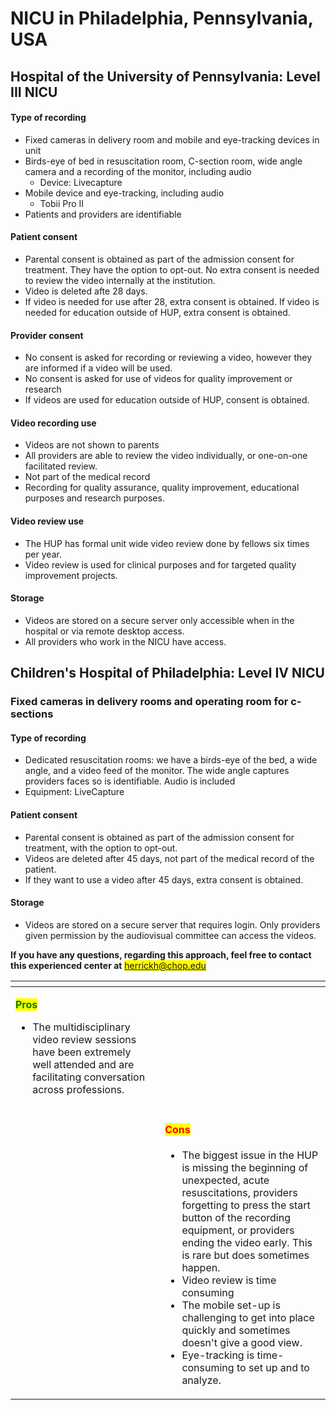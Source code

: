 # NICU in Philadelphia, Pennsylvania, USA

## Hospital of the University of Pennsylvania: Level III NICU

#### Type of recording

* Fixed cameras in delivery room and mobile and eye-tracking devices in unit
* Birds-eye of bed in resuscitation room, C-section room, wide angle camera and a recording of the monitor, including audio
  * Device: Livecapture
* Mobile device and eye-tracking, including audio
  * Tobii Pro II
* Patients and providers are identifiable

#### &#x20;Patient consent

* Parental consent is obtained as part of the admission consent for treatment. They have the option to opt-out. No extra consent is needed to review the video internally at the institution.
* Video is deleted afte 28 days.
* If video is needed for use after 28, extra consent is obtained. If video is needed for education outside of HUP, extra consent is obtained.&#x20;

#### Provider consent

* No consent is asked for recording or reviewing a video, however they are informed if a video will be used.&#x20;
* No consent is asked for use of videos for quality improvement or research
* If videos are used for education outside of HUP, consent is obtained.&#x20;

#### Video recording use

* Videos are not shown to parents
* All providers are able to review the video individually, or one-on-one facilitated review.&#x20;
* Not part of the medical record
* Recording for quality assurance, quality improvement, educational purposes and research purposes.&#x20;

#### Video review use

* The HUP has formal unit wide video review done by fellows six times per year.&#x20;
* Video review is used for clinical purposes and for targeted quality improvement projects.&#x20;

#### Storage

* Videos are stored on a secure server only accessible when in the hospital or via remote desktop access.
* All providers who work in the NICU have access.&#x20;

## Children's Hospital of Philadelphia: Level IV NICU

### Fixed cameras in delivery rooms and operating room for c-sections

#### Type of recording

* Dedicated resuscitation rooms: we have a birds-eye of the bed, a wide angle, and a video feed of the monitor. The wide angle captures providers faces so is identifiable. Audio is included
* Equipment: LiveCapture

#### Patient consent

* Parental consent is obtained as part of the admission consent for treatment, with the option to opt-out.&#x20;
* Videos are deleted after 45 days, not part of the medical record of the patient.&#x20;
* If they want to use a video after 45 days, extra consent is obtained.&#x20;

#### Storage

* Videos are stored on a secure server that requires login. Only providers given permission by the audiovisual committee can access the videos.&#x20;

**If you have any questions, regarding this approach, feel free to contact this experienced center at** <mark style="color:blue;">herrickh@chop.edu</mark>

<table data-view="cards"><thead><tr><th></th><th></th><th></th></tr></thead><tbody><tr><td><p></p><p><mark style="color:green;"><strong>Pros</strong></mark></p><ul><li>The multidisciplinary video review sessions have been extremely well attended and are facilitating conversation across professions.</li></ul></td><td></td><td></td></tr><tr><td></td><td></td><td><h4><mark style="color:red;">Cons</mark></h4><ul><li>The biggest issue in the HUP is missing the beginning of unexpected, acute resuscitations, providers forgetting to press the start button of the recording equipment, or providers ending the video early. This is rare but does sometimes happen.</li><li>Video review is time consuming</li><li>The mobile set-up is challenging to get into place quickly and sometimes doesn't give a good view. </li><li>Eye-tracking is time-consuming to set up and to analyze. </li></ul></td></tr></tbody></table>

